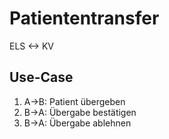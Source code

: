 # Patiententransfer

ELS <-> KV

## Use-Case

1. A->B: Patient übergeben
2. B->A: Übergabe bestätigen
3. B->A: Übergabe ablehnen
